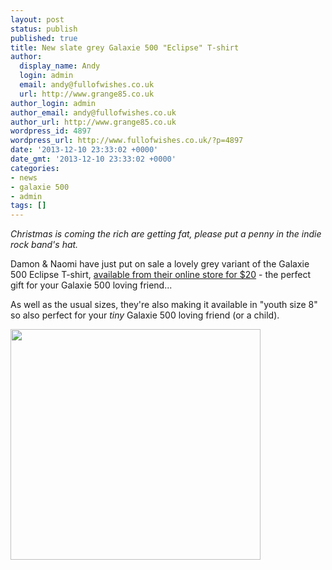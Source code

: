 ```yaml
---
layout: post
status: publish
published: true
title: New slate grey Galaxie 500 "Eclipse" T-shirt
author:
  display_name: Andy
  login: admin
  email: andy@fullofwishes.co.uk
  url: http://www.grange85.co.uk
author_login: admin
author_email: andy@fullofwishes.co.uk
author_url: http://www.grange85.co.uk
wordpress_id: 4897
wordpress_url: http://www.fullofwishes.co.uk/?p=4897
date: '2013-12-10 23:33:02 +0000'
date_gmt: '2013-12-10 23:33:02 +0000'
categories:
- news
- galaxie 500
- admin
tags: []
---
```

<p><em>Christmas is coming the rich are getting fat, please put a penny in the indie rock band's hat.</em></p>
<p>Damon & Naomi have just put on sale a lovely grey variant of the Galaxie 500 Eclipse T-shirt, <a href="http://damonandnaomi.com/shop/galaxie-500-t-shirt/">available from their online store for $20</a> - the perfect gift for your Galaxie 500 loving friend...</p>
<p>As well as the usual sizes, they're also making it available in "youth size 8" so also perfect for your <em>tiny</em> Galaxie 500 loving friend (or a child).</p>
<p><img src="http://media.fullofwishes.co.uk/01-galaxie_500/pictures/slate-grey-t-shirt.jpg" width="400" height="369" class="aligncenter" /></p>
